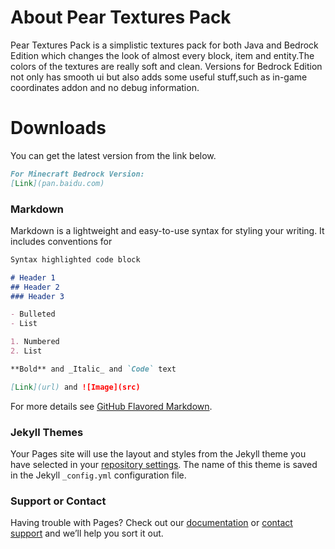 # About Pear Textures Pack
Pear Textures Pack is a simplistic textures pack for both Java and Bedrock Edition which changes the look of almost every block, item and entity.The colors of the textures are really soft and clean. Versions for Bedrock Edition not only has smooth ui but also adds some useful stuff,such as in-game coordinates addon and no debug information.

# Downloads
You can get the latest version from the link below.
```markdown
For Minecraft Bedrock Version:
[Link](pan.baidu.com)
```


### Markdown

Markdown is a lightweight and easy-to-use syntax for styling your writing. It includes conventions for

```markdown
Syntax highlighted code block

# Header 1
## Header 2
### Header 3

- Bulleted
- List

1. Numbered
2. List

**Bold** and _Italic_ and `Code` text

[Link](url) and ![Image](src)
```

For more details see [GitHub Flavored Markdown](https://guides.github.com/features/mastering-markdown/).

### Jekyll Themes

Your Pages site will use the layout and styles from the Jekyll theme you have selected in your [repository settings](https://github.com/Pairman/PTP/settings). The name of this theme is saved in the Jekyll `_config.yml` configuration file.

### Support or Contact

Having trouble with Pages? Check out our [documentation](https://help.github.com/categories/github-pages-basics/) or [contact support](https://github.com/contact) and we’ll help you sort it out.
